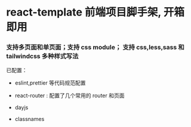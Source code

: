 # react-template 前端项目脚手架, 开箱即用

### 支持多页面和单页面；支持 css module； 支持 css,less,sass 和 tailwindcss 多种样式写法

已配置：

-   eslint,prettier 等代码规范配置

-   react-router : 配置了几个常用的 router 和页面
-   dayjs
-   classnames
